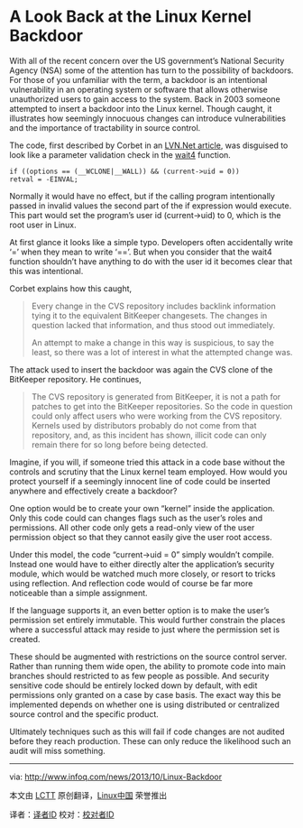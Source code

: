 A Look Back at the Linux Kernel Backdoor
================================================================================
With all of the recent concern over the US government’s National Security Agency (NSA) some of the attention has turn to the possibility of backdoors. For those of you unfamiliar with the term, a backdoor is an intentional vulnerability in an operating system or software that allows otherwise unauthorized users to gain access to the system. Back in 2003 someone attempted to insert a backdoor into the Linux kernel. Though caught, it illustrates how seemingly innocuous changes can introduce vulnerabilities and the importance of tractability in source control.

The code, first described by Corbet in an [LVN.Net article][1], was disguised to look like a parameter validation check in the [wait4][2] function.

    if ((options == (__WCLONE|__WALL)) && (current->uid = 0))
    retval = -EINVAL;

Normally it would have no effect, but if the calling program intentionally passed in invalid values the second part of the if expression would execute. This part would set the program’s user id (current->uid) to 0, which is the root user in Linux.

At first glance it looks like a simple typo. Developers often accidentally write ‘=’ when they mean to write ‘==’. But when you consider that the wait4 function shouldn’t have anything to do with the user id it becomes clear that this was intentional.

Corbet explains how this caught,

> Every change in the CVS repository includes backlink information tying it to the equivalent BitKeeper changesets. The changes in question lacked that information, and thus stood out immediately.
> 
> An attempt to make a change in this way is suspicious, to say the least, so there was a lot of interest in what the attempted change was.

The attack used to insert the backdoor was again the CVS clone of the BitKeeper repository. He continues,

> The CVS repository is generated from BitKeeper, it is not a path for patches to get into the BitKeeper repositories. So the code in question could only affect users who were working from the CVS repository. Kernels used by distributors probably do not come from that repository, and, as this incident has shown, illicit code can only remain there for so long before being detected.

Imagine, if you will, if someone tried this attack in a code base without the controls and scrutiny that the Linux kernel team employed. How would you protect yourself if a seemingly innocent line of code could be inserted anywhere and effectively create a backdoor?

One option would be to create your own “kernel” inside the application. Only this code could can changes flags such as the user’s roles and permissions. All other code only gets a read-only view of the user permission object so that they cannot easily give the user root access.

Under this model, the code “current->uid = 0” simply wouldn’t compile. Instead one would have to either directly alter the application’s security module, which would be watched much more closely, or resort to tricks using reflection. And reflection code would of course be far more noticeable than a simple assignment.

If the language supports it, an even better option is to make the user’s permission set entirely immutable. This would further constrain the places where a successful attack may reside to just where the permission set is created.

These should be augmented with restrictions on the source control server. Rather than running them wide open, the ability to promote code into main branches should restricted to as few people as possible. And security sensitive code should be entirely locked down by default, with edit permissions only granted on a case by case basis. The exact way this be implemented depends on whether one is using distributed or centralized source control and the specific product.

Ultimately techniques such as this will fail if code changes are not audited before they reach production. These can only reduce the likelihood such an audit will miss something.

--------------------------------------------------------------------------------

via: http://www.infoq.com/news/2013/10/Linux-Backdoor

本文由 [LCTT](https://github.com/LCTT/TranslateProject) 原创翻译，[Linux中国](http://linux.cn/) 荣誉推出

译者：[译者ID](https://github.com/译者ID) 校对：[校对者ID](https://github.com/校对者ID)

[1]:https://lwn.net/Articles/57135/
[2]:http://linux.die.net/man/2/wait4
